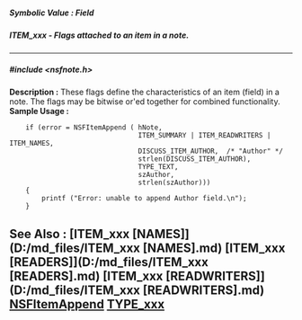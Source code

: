 ##### Symbolic Value : Field
##### ITEM_xxx - Flags attached to an item in a note.
---
##### #include <nsfnote.h>
**Description :**
These flags define the characteristics of an item (field) in a note.  The flags 
may be bitwise or'ed together for combined functionality.
**Sample Usage :**
```
    if (error = NSFItemAppend ( hNote, 
                                ITEM_SUMMARY | ITEM_READWRITERS | ITEM_NAMES,
                                DISCUSS_ITEM_AUTHOR,  /* "Author" */
                                strlen(DISCUSS_ITEM_AUTHOR),
                                TYPE_TEXT,
                                szAuthor,
                                strlen(szAuthor)))
    {
        printf ("Error: unable to append Author field.\n");
    }
```
**See Also :**
[ITEM_xxx [NAMES]](D:/md_files/ITEM_xxx [NAMES].md)
[ITEM_xxx [READERS]](D:/md_files/ITEM_xxx [READERS].md)
[ITEM_xxx [READWRITERS]](D:/md_files/ITEM_xxx [READWRITERS].md)
[NSFItemAppend](D:/md_files/NSFItemAppend.md)
[TYPE_xxx](D:/md_files/TYPE_xxx.md)
---
